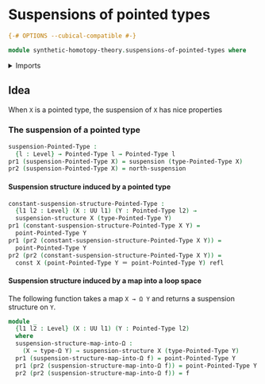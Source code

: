 # Suspensions of pointed types

```agda
{-# OPTIONS --cubical-compatible #-}

module synthetic-homotopy-theory.suspensions-of-pointed-types where
```

<details><summary>Imports</summary>

```agda
open import foundation.constant-maps
open import foundation.dependent-pair-types
open import foundation.identity-types
open import foundation.universe-levels

open import structured-types.pointed-types

open import synthetic-homotopy-theory.loop-spaces
open import synthetic-homotopy-theory.suspension-structures
open import synthetic-homotopy-theory.suspensions-of-types
```

</details>

## Idea

When `X` is a pointed type, the suspension of `X` has nice properties

### The suspension of a pointed type

```agda
suspension-Pointed-Type :
  {l : Level} → Pointed-Type l → Pointed-Type l
pr1 (suspension-Pointed-Type X) = suspension (type-Pointed-Type X)
pr2 (suspension-Pointed-Type X) = north-suspension
```

#### Suspension structure induced by a pointed type

```agda
constant-suspension-structure-Pointed-Type :
  {l1 l2 : Level} (X : UU l1) (Y : Pointed-Type l2) →
  suspension-structure X (type-Pointed-Type Y)
pr1 (constant-suspension-structure-Pointed-Type X Y) =
  point-Pointed-Type Y
pr1 (pr2 (constant-suspension-structure-Pointed-Type X Y)) =
  point-Pointed-Type Y
pr2 (pr2 (constant-suspension-structure-Pointed-Type X Y)) =
  const X (point-Pointed-Type Y ＝ point-Pointed-Type Y) refl
```

#### Suspension structure induced by a map into a loop space

The following function takes a map `X → Ω Y` and returns a suspension structure
on `Y`.

```agda
module _
  {l1 l2 : Level} (X : UU l1) (Y : Pointed-Type l2)
  where
  suspension-structure-map-into-Ω :
    (X → type-Ω Y) → suspension-structure X (type-Pointed-Type Y)
  pr1 (suspension-structure-map-into-Ω f) = point-Pointed-Type Y
  pr1 (pr2 (suspension-structure-map-into-Ω f)) = point-Pointed-Type Y
  pr2 (pr2 (suspension-structure-map-into-Ω f)) = f
```
